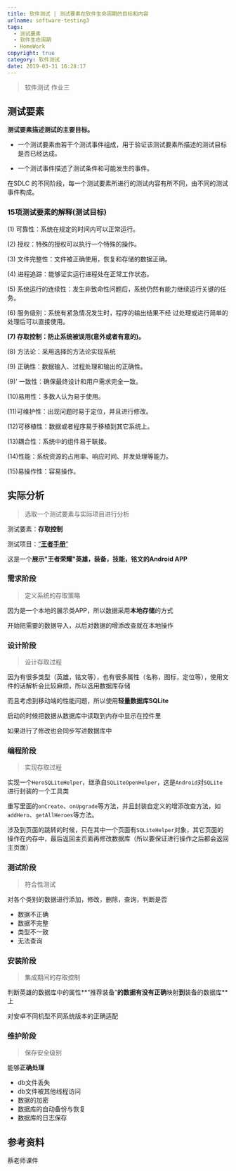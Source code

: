 ```yaml
---
title: 软件测试 | 测试要素在软件生命周期的目标和内容
urlname: software-testing3
tags:
  - 测试要素
  - 软件生命周期
  - HomeWork
copyright: true
category: 软件测试
date: 2019-03-31 16:28:17
---
```


> 软件测试 作业三
>

<!-- more --> 

## 测试要素

**测试要素描述测试的主要目标。**

- 一个测试要素由若干个测试事件组成，用于验证该测试要素所描述的测试目标是否已经达成。

- 一个测试事件描述了测试条件和可能发生的事件。

在SDLC 的不同阶段，每一个测试要素所进行的测试内容有所不同，由不同的测试事件构成。

###  15项测试要素的解释(测试目标)

(1) 可靠性：系统在规定的时间内可以正常运行。

(2) 授权：特殊的授权可以执行一个特殊的操作。 

(3) 文件完整性：文件被正确使用，恢复和存储的数据正确。 

(4) 进程追踪：能够证实运行进程处在正常工作状态。 

(5) 系统运行的连续性：发生非致命性问题后，系统仍然有能力继续运行关键的任务。 

(6) 服务级别：系统有紧急情况发生时，程序的输出结果不经 过处理或进行简单的处理后可以直接使用。

**(7) 存取控制：防止系统被误用(意外或者有意的)。** 

(8) 方法论：采用选择的方法论实现系统

(9) 正确性：数据输入、过程处理和输出的正确性。

(9)ʹ  一致性：确保最终设计和用户需求完全一致。

(10)易用性：多数人认为易于使用。 

(11)可维护性：出现问题时易于定位，并且进行修改。 

(12)可移植性：数据或者程序易于移植到其它系统上。 

(13)耦合性：系统中的组件易于联接。 

(14)性能：系统资源的占用率、响应时间、并发处理等能力。 

(15)易操作性：容易操作。

## 实际分析

> 选取一个测试要素与实际项目进行分析

测试要素：**存取控制**

测试项目：[“**王者手册**”](https://androidproject.janking.cn/)

这是一个**展示"王者荣耀"英雄，装备，技能，铭文的Android APP**

### 需求阶段

> 定义系统的存取策略

因为是一个本地的展示类APP，所以数据采用**本地存储**的方式

开始把需要的数据导入，以后对数据的增添改查就在本地操作

### 设计阶段

> 设计存取过程

因为有很多类型（英雄，铭文等），也有很多属性（名称，图标，定位等），使用文件的话解析会比较麻烦，所以选用数据库存储

而且考虑到移动端的性能问题，所以使用**轻量数据库SQLite**

启动的时候把数据从数据库中读取到内存中显示在控件里

如果进行了修改也会同步写进数据库中

### 编程阶段

> 实现存取过程

实现一个`HeroSQLiteHelper`，继承自`SQLiteOpenHelper`，这是`Android`对`SQLite`进行封装的一个工具类

重写里面的`onCreate`、`onUpgrade`等方法，并且封装自定义的增添改查方法，如`addHero`、`getAllHeroes`等方法。



涉及到页面的跳转的时候，只在其中一个页面有`SQLiteHelper`对象，其它页面的操作在内存中，最后返回主页面再修改数据库（所以要保证进行操作之后都会返回主页面）

### 测试阶段

> 符合性测试

对各个类别的数据进行添加，修改，删除，查询，判断是否

- 数据不正确
- 数据不完整
- 类型不一致
- 无法查询

### 安装阶段

> 集成期间的存取控制

判断英雄的数据库中的属性**“推荐装备”**的数据有没有正确**映射**到**装备的数据库**上

对安卓不同机型不同系统版本的正确适配

### 维护阶段

> 保存安全级别

能够**正确处理**

- db文件丢失
- db文件被其他线程访问
- 数据的加密
- 数据库的自动备份与恢复
- 数据库的日志保存

## 参考资料

蔡老师课件